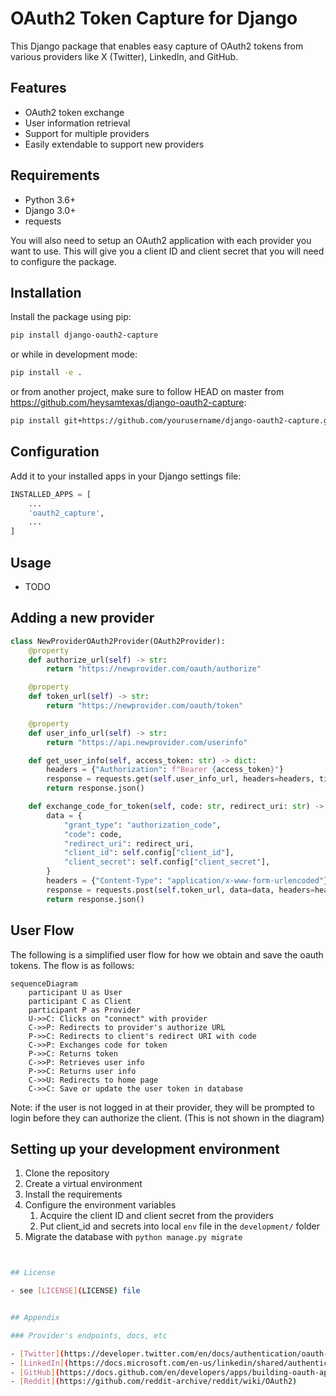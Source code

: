 # OAuth2 Token Capture for Django

This Django package that enables easy capture of OAuth2 tokens from various
providers like X (Twitter), LinkedIn, and GitHub.

## Features

- OAuth2 token exchange
- User information retrieval
- Support for multiple providers
- Easily extendable to support new providers

## Requirements

- Python 3.6+
- Django 3.0+
- requests

You will also need to setup an OAuth2 application with each provider you want to
use. This will give you a client ID and client secret that you will need to
configure the package.

## Installation

Install the package using pip:

```bash
pip install django-oauth2-capture
```
or while in development mode:
```bash
pip install -e .
```

or from another project, make sure to follow HEAD on master from https://github.com/heysamtexas/django-oauth2-capture:
```bash
pip install git+https://github.com/yourusername/django-oauth2-capture.git@master
```

## Configuration
Add it to your installed apps in your Django settings file:
```python
INSTALLED_APPS = [
    ...
    'oauth2_capture',
    ...
]
```

## Usage
- TODO

## Adding a new provider
```python
class NewProviderOAuth2Provider(OAuth2Provider):
    @property
    def authorize_url(self) -> str:
        return "https://newprovider.com/oauth/authorize"

    @property
    def token_url(self) -> str:
        return "https://newprovider.com/oauth/token"

    @property
    def user_info_url(self) -> str:
        return "https://api.newprovider.com/userinfo"

    def get_user_info(self, access_token: str) -> dict:
        headers = {"Authorization": f"Bearer {access_token}"}
        response = requests.get(self.user_info_url, headers=headers, timeout=10)
        return response.json()

    def exchange_code_for_token(self, code: str, redirect_uri: str) -> dict:
        data = {
            "grant_type": "authorization_code",
            "code": code,
            "redirect_uri": redirect_uri,
            "client_id": self.config["client_id"],
            "client_secret": self.config["client_secret"],
        }
        headers = {"Content-Type": "application/x-www-form-urlencoded"}
        response = requests.post(self.token_url, data=data, headers=headers, timeout=10)
        return response.json()
```

## User Flow

The following is a simplified user flow for how we obtain and save the oauth
tokens. The flow is as follows:

```mermaid
sequenceDiagram
    participant U as User
    participant C as Client
    participant P as Provider
    U->>C: Clicks on "connect" with provider
    C->>P: Redirects to provider's authorize URL
    P->>C: Redirects to client's redirect URI with code
    C->>P: Exchanges code for token
    P->>C: Returns token
    C->>P: Retrieves user info
    P->>C: Returns user info
    C->>U: Redirects to home page
    C->>C: Save or update the user token in database
```
Note: if the user is not logged in at their provider, they will be prompted to
login before they can authorize the client. (This is not shown in the diagram)

## Setting up your development environment

1. Clone the repository
2. Create a virtual environment
3. Install the requirements
4. Configure the environment variables
   1. Acquire the client ID and client secret from the providers
   2. Put client_id and secrets into local `env` file in the `development/`
      folder
5. Migrate the database with `python manage.py migrate`

```bash


## License

- see [LICENSE](LICENSE) file


## Appendix

### Provider's endpoints, docs, etc

- [Twitter](https://developer.twitter.com/en/docs/authentication/oauth-2-0)
- [LinkedIn](https://docs.microsoft.com/en-us/linkedin/shared/authentication/authorization-code-flow?context=linkedin/context)
- [GitHub](https://docs.github.com/en/developers/apps/building-oauth-apps/authorizing-oauth-apps)
- [Reddit](https://github.com/reddit-archive/reddit/wiki/OAuth2)
